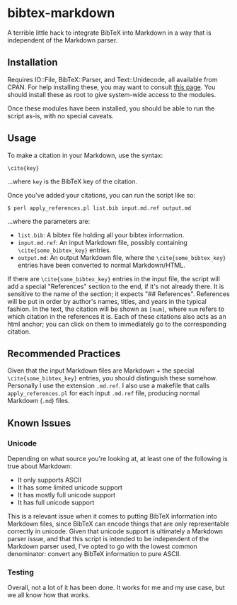 bibtex-markdown
===============

A terrible little hack to integrate BibTeX into Markdown in a way that is independent of the Markdown parser.

## Installation
Requires IO::File, BibTeX::Parser, and Text::Unidecode, all available from CPAN.
For help installing these, you may want to consult [this page](http://perl.about.com/od/packagesmodules/qt/perlcpan.htm).
You should install these as root to give system-wide access to the modules.

Once these modules have been installed, you should be able to run the script as-is, with no special caveats.


## Usage
To make a citation in your Markdown, use the syntax:
```
\cite{key}
```

...where `key` is the BibTeX key of the citation.

Once you've added your citations, you can run the script like so:
```console
$ perl apply_references.pl list.bib input.md.ref output.md
```

...where the parameters are:
- `list.bib`: A bibtex file holding all your bibtex information.
- `input.md.ref`: An input Markdown file, possibly containing `\cite{some_bibtex_key}` entries.
- `output.md`: An output Markdown file, where the `\cite{some_bibtex_key}` entries have been converted to normal Markdown/HTML.

If there are `\cite{some_bibtex_key}` entries in the input file, the script will add a special "References" section to the end, if it's not already there. It is sensitive to the name of the section; it expects "## References". References will be put in order by author's names, titles, and years in the typical fashion.  In the text, the citation will be shown as `[num]`, where `num` refers to which citation in the references it is.  Each of these citations also acts as an html anchor; you can click on them to immediately go to the corresponding citation.

## Recommended Practices
Given that the input Markdown files are Markdown + the special `\cite{some_bibtex_key}` entries, you should distinguish these somehow.  Personally I use the extension `.md.ref`.  I also use a makefile that calls `apply_references.pl` for each input `.md.ref` file, producing normal Markdown (`.md`) files.

## Known Issues
### Unicode
Depending on what source you're looking at, at least one of the following is true about Markdown:
- It only supports ASCII
- It has some limited unicode support
- It has mostly full unicode support
- It has full unicode support

This is a relevant issue when it comes to putting BibTeX information into Markdown files, since BibTeX can encode things that are only representable correctly in unicode. Given that unicode support is ultimately a Markdown parser issue, and that this script is intended to be independent of the Markdown parser used, I've opted to go with the lowest common denominator: convert any BibTeX information to pure ASCII.

### Testing
Overall, not a lot of it has been done. It works for me and my use case, but we all know how that works.

